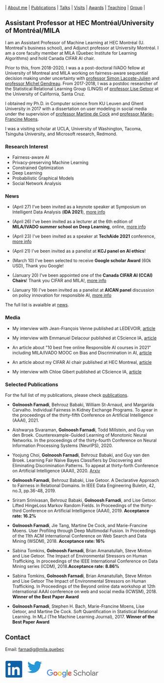 | [About me](aboutme.md) | [Publications](publications.md) | [Talks](talks.md) | [Visits](visits.md) | [Awards](awards.md) | [Teaching](teaching.md) | [Group](student.md) | 

## Assistant Professor at HEC Montréal/University of Montréal/MILA
I am an Assistant Professor of Machine Learning at HEC Montréal (U. Montreal's business school), and Adjunct professor at University Montréal. I am a core faculty member at MILA (Quebec Institute for Learning Algorithms) and hold Canada CIFAR AI chair.

Prior to this, from 2018-2020, I was a a post-doctoral IVADO fellow at University of Montreal and MILA working on fairness-aware sequential decision making under uncertainty with [professor Simon Lacoste-Julien](http://www.iro.umontreal.ca/~slacoste/) and [professor Michel Gendreau](https://www.polymtl.ca/expertises/en/gendreau-michel). From 2017-2018, I was a postdoc researcher of the Statistical Relational Learning Group (LINQS) of [professor Lise Getoor](https://getoor.soe.ucsc.edu/home) at the University of California, Santa Cruz. 

I obtained my Ph.D. in Computer science from KU Leuven and Ghent University in 2017 with a dissertation on user modeling in social media under the supervision of [professor Martine de Cock](http://faculty.washington.edu/mdecock/) and [professor Marie-Francine Moens](https://people.cs.kuleuven.be/~sien.moens/). 

I was a visiting scholar at UCLA, University of Washington, Tacoma, Tsinguha University, and Microsoft research, Redmond.

### Research Interest

- Fairness-aware AI
- Privacy-preserving Machine Learning
- Constrained Optimization
- Deep Learning
- Probabilistic Graphical Models
- Social Network Analysis

### News

- (April 27) I've been invited as a keynote speaker at Symposium on Intelligent Data Analysis (**IDA 2021**), [more info](https://ida2021.org/)

- (April 26) I've been invited as a lecturer at the 6th edition of **MILA/IVADO summer school on Deep Learning**, online, [more info](https://ivado.ca/en/events/6th-ivado-mila-deep-learning-school/)

- (April 23) I've been invited as a speaker at **TechAide 2021** conference, [more info](https://mila.quebec/en/techaide-ai-conference/)

- (April 21)  I've been invited as a panelist at **KCJ panel on AI ethics**!

- (March 10) I've been selected to receive **Google scholar Award** (60k USD), Thank you Google! 

- (January 20) I've been appointed one of the **Canada CIFAR AI (CCAI) Chairs**! Thank you CIFAR and MILA!, [more info](https://www.hec.ca/nouvelles/2021/une-chaire-en-intelligence-artificielle-Canada-CIFAR-attribuee-a-Golnoosh-Farnadi.html)

- (January 19) I've been invited as a panelist at **AICAN panel** discussion on policy innovation for responsible AI, [more info](https://events.cifar.ca/website/18516/eng/agenda/tw)

The full list is avaialble at [news](news.md).

### Media

- My interview with Jean-François Venne published at LEDEVOIR, [article](https://www.ledevoir.com/societe/science/597968/humaine-trop-humaine-l-intelligence-artificielle)

- My interview with Emmanuel Delacour published at CScience IA, [article](http://www.cscience.ca/2021/03/04/rendre-lia-plus-juste-un-algorithme-a-la-fois/)

- An article about "10 best free online Responsible AI courses in 2021" including MILA/IVADO MOOC on Bias and Discrimination in AI, [article](https://thegoodai.co/2021/02/18/10-best-free-online-responsible-ai-courses-in-2021/)

- An article about my CIFAR AI chair published at HEC Montreal, [article](https://www.hec.ca/nouvelles/2021/une-chaire-en-intelligence-artificielle-Canada-CIFAR-attribuee-a-Golnoosh-Farnadi.html)

- My interview with Chloe Gibert published at CScience IA, [article](https://www.cscience.ca/2020/09/09/biais-et-discriminations-une-formation-a-la-rescousse/)

### Selected Publications

For the full list of my publications, please check [publications](publications.md).

- **Golnoosh Farnadi**, Behrouz Babaki, William St-Arnaud, and Margarida Carvalho. Individual Fairness in Kidney Exchange Programs. To apear in the proceedings of the thirty-fifth Conference on Artificial Intelligence (AAAI), 2021.

- Aishwarya Sivaraman, **Golnoosh Farnadi**, Todd Millstein, and Guy van den Broek.  Counterexample-Guided Learning of Monotonic Neural Networks. In the proceedings of the thirty-fourth Conference on Neural Information Processing Systems (NeurIPS), 2020.

- Yoojung Choi, **Golnoosh Farnadi**, Behrouz Babaki, and Guy van den Broek. Learning Fair Naive Bayes Classifiers by Discovering and Eliminating Discrimination Patterns. To appeat at thirty-forth Conference on Artificial Intelligence (AAAI), 2020. [Arxiv](https://arxiv.org/abs/1906.03843)

- **Golnoosh Farnadi**, Behrouz Babaki, Lise Getoor. A Declarative Approach to Fairness in Relational Domains. In IEEE Data Engineering Buletin, 42, no.3, pp.36-48, 2019.

- Sriram Srinivasan, Behrouz Babaki, **Golnoosh Farnadi**, and Lise Getoor. Lifted HingeLoss Markov Random Fields. In Proceedings of the thirty-third Conference on Artificial Intelligence (AAAI), 2019. **Acceptance rate: 16.2%**

- **Golnoosh Farnadi**, Jie Tang, Martine De Cock, and Marie-Francine Moens. User Profiling through Deep Multimodal Fusion. In Proceedings of the 11th ACM International Conference on Web Search and Data Mining (WSDM), 2018. **Acceptance rate: 16%**

- Sabina Tomkins, **Golnoosh Farnadi**, Brian Amanatullah, Steve Minton and Lise Getoor. The Impact of Environmental Stressors on Human Trafficking. In proceedings of the IEEE International Conference on Data Mining series (ICDM), 2018.**Acceptance rate: 8.86%**

- Sabina Tomkins, **Golnoosh Farnadi**, Brian Amanatullah, Steve Minton and Lise Getoor
The Impact of Environmental Stressors on Human Trafficking. In Proceedings of the Beyond online data workshop at 12th international AAAI conference on web and social media (ICWSM), 2018. **Winner of the Best Paper Award**

- **Golnoosh Farnadi**, Stephen H. Bach, Marie-Francine Moens, Lise Getoor, and Martine De Cock. Soft Quantification in Statistical Relational Learning. In MLJ (The Machine Learning Journal), 2017. **Winner of the Best Paper Award**

## Contact

Email: [farnadig@mila.quebec](farnadig@mila.quebec)

[![alt text](linkedin.png)](https://www.linkedin.com/in/gfarnadi/ "LinkedIn")
[![alt text](twitter.png)](https://twitter.com/gfarnadi "Twitter")
[![alt text](scholar.png)](https://scholar.google.com/citations?user=4Vjp6hwAAAAJ&hl=en "Google Scholar")
